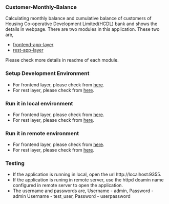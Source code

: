 ### Customer-Monthly-Balance

Calculating monthly balance and cumulative balance of customers of Housing Co-operative Development Limited(HCDL) bank and shows the details in webpage. There are two modules in this application. These two are,

- [frontend-app-layer](https://github.com/prashantapal/customer-monthly-balance/tree/master/frontend-app-layer)
- [rest-app-layer](https://github.com/prashantapal/customer-monthly-balance/tree/master/rest-app-layer)

Please check  more details in readme of each module.

### Setup Development Environment

 - For frontend layer, please check from [here](https://github.com/prashantapal/customer-monthly-balance/tree/master/frontend-app-layer#setup-development-environment).
 - For rest layer, please check from [here](https://github.com/prashantapal/customer-monthly-balance/tree/master/rest-app-layer#setup-development-environment).

### Run it in local environment

 - For frontend layer, please check from [here](https://github.com/prashantapal/customer-monthly-balance/tree/master/frontend-app-layer#run-it-in-remote-environment).
 - For rest layer, please check from [here](https://github.com/prashantapal/customer-monthly-balance/blob/master/rest-app-layer/README.md#run-it-in-local-environment).

### Run it in remote environment

  - For frontend layer, please check from [here](https://github.com/prashantapal/customer-monthly-balance/tree/master/frontend-app-layer#run-it-in-remote-environment).
 - For rest layer, please check from [here](https://github.com/prashantapal/customer-monthly-balance/blob/master/rest-app-layer/README.md#run-it-in-remote-environment).

### Testing

- If the application is running in local, open the url http://localhost:9355.
- If the application is runing in remote server, use the httpd doamin name configured in remote server to open the application.
- The username and passwords are,
   Username - admin, Password - admin
   Username - test_user, Password - userpassword
